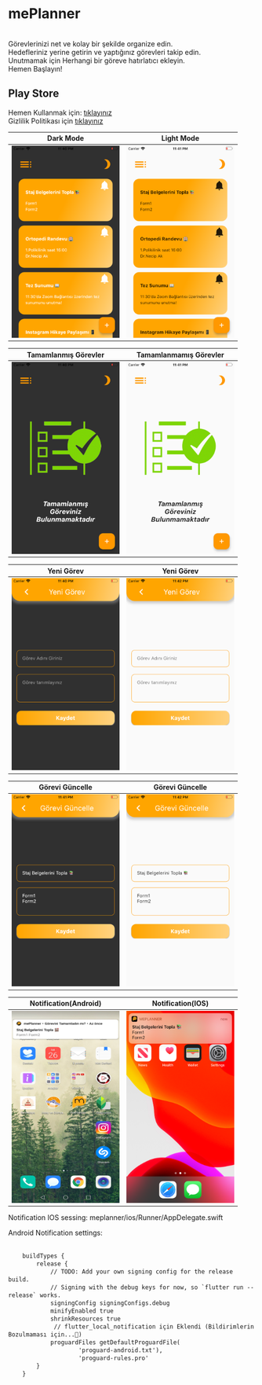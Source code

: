 # mePlanner

<br>
Görevlerinizi net ve kolay bir şekilde organize edin.
<br>
Hedefleriniz yerine getirin ve yaptığınız görevleri takip edin.
<br>
Unutmamak için Herhangi bir göreve hatırlatıcı ekleyin.
<br>
Hemen Başlayın!

## Play Store

Hemen Kullanmak için: [tıklayınız](xx)
<br>
Gizlilik Politikası için [tıklayınız](https://www.harunayyildiz.com/gizlilik-bildirimi/)

Dark Mode | Light Mode
------------ | -------------
<img src="https://github.com/harunayyildiz/meplanner/blob/master/assets/HomePage_Dark.png" alt="Dark Mode" width="220" height="391"> | <img src="https://github.com/harunayyildiz/meplanner/blob/master/assets/HomePage_Light.png" alt="Light Mode" width="220" height="391">



Tamamlanmış Görevler | Tamamlanmamış Görevler
------------ | -------------
<img src="https://github.com/harunayyildiz/meplanner/blob/master/assets/NoItem_Dark.png" alt="Dark Mode" width="220" height="391"> | <img src="https://github.com/harunayyildiz/meplanner/blob/master/assets/NoItem_Light.png" alt="Light Mode" width="220" height="391">


Yeni Görev | Yeni Görev
------------ | -------------
<img src="https://github.com/harunayyildiz/meplanner/blob/master/assets/NewTodo_Dark.png" alt="Yeni Görev" width="220" height="391"> | <img src="https://github.com/harunayyildiz/meplanner/blob/master/assets/NewTodo_Light.png" alt="Light Mode" width="220" height="391">


Görevi Güncelle | Görevi Güncelle
------------ | -------------
<img src="https://github.com/harunayyildiz/meplanner/blob/master/assets/UpdateTodo_Dark.png" alt="Dark Mode" width="220" height="391"> | <img src="https://github.com/harunayyildiz/meplanner/blob/master/assets/UpdateTodo_Light.png" alt="Light Mode" width="220" height="391">

Notification(Android) | Notification(IOS)
------------ | -------------
<img src="https://github.com/harunayyildiz/meplanner/blob/master/assets/Notification_Android.jpg" alt="Geçmiş Ödül" width="220" height="391"> | <img src="https://github.com/harunayyildiz/meplanner/blob/master/assets/Notification_Ios.png" alt="Geçmiş Ödül" width="220" height="391">


Notification IOS sessing:
meplanner/ios/Runner/AppDelegate.swift

Android Notification settings:

```

    buildTypes {
        release {
            // TODO: Add your own signing config for the release build.
            // Signing with the debug keys for now, so `flutter run --release` works.
            signingConfig signingConfigs.debug
            minifyEnabled true
            shrinkResources true
             // flutter_local_notification için Eklendi (Bildirimlerin Bozulmaması için...🔔)
            proguardFiles getDefaultProguardFile(
                    'proguard-android.txt'),
                    'proguard-rules.pro'
        }
    }
    
 ```
